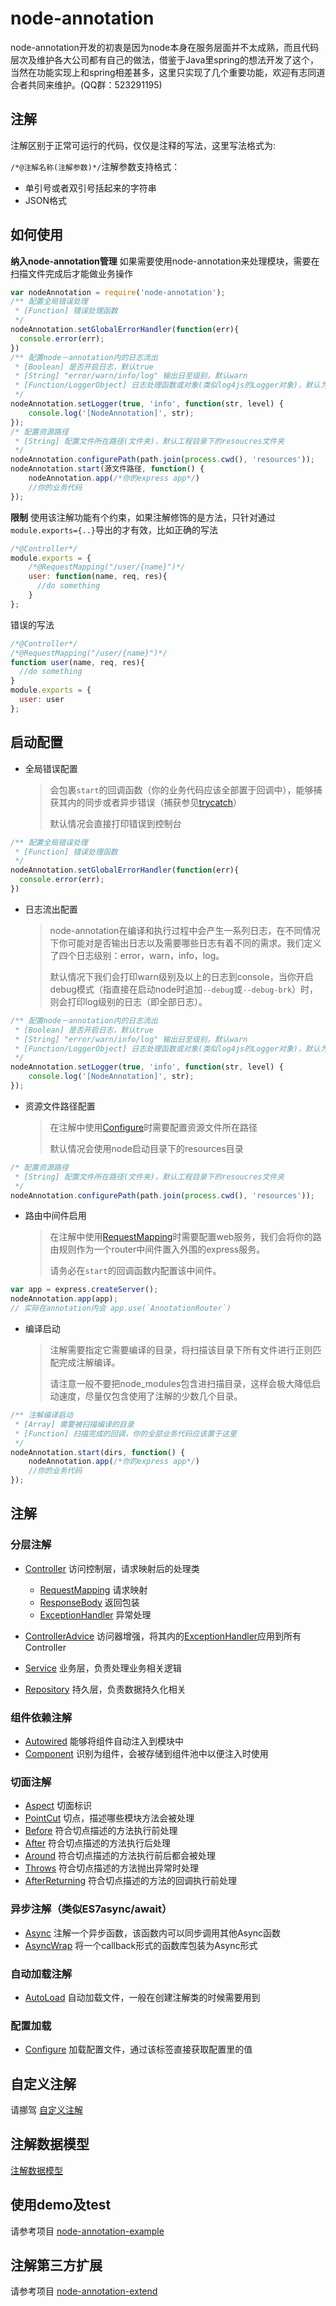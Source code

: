# node-annotation
node-annotation开发的初衷是因为node本身在服务层面并不太成熟，而且代码层次及维护各大公司都有自己的做法，借鉴于Java里spring的想法开发了这个，当然在功能实现上和spring相差甚多，这里只实现了几个重要功能，欢迎有志同道合者共同来维护。(QQ群：523291195)

## 注解
注解区别于正常可运行的代码，仅仅是注释的写法，这里写法格式为:

`/*@注解名称(注解参数)*/`注解参数支持格式：
- 单引号或者双引号括起来的字符串
- JSON格式

## 如何使用
**纳入node-annotation管理** 如果需要使用node-annotation来处理模块，需要在扫描文件完成后才能做业务操作  

```javascript
var nodeAnnotation = require('node-annotation');
/** 配置全局错误处理
 * [Function] 错误处理函数
 */
nodeAnnotation.setGlobalErrorHandler(function(err){
  console.error(err);
})
/** 配置node－annotation内的日志流出
 * [Boolean] 是否开启日志，默认true
 * [String] "error/warn/info/log" 输出日至级别，默认warn
 * [Function/LoggerObject] 日志处理函数或对象(类似log4js的Logger对象)，默认为console
 */
nodeAnnotation.setLogger(true, 'info', function(str, level) {
    console.log('[NodeAnnotation]', str);
});
/* 配置资源路径
 * [String] 配置文件所在路径(文件夹)，默认工程目录下的resoucres文件夹
 */
nodeAnnotation.configurePath(path.join(process.cwd(), 'resources'));
nodeAnnotation.start(源文件路径, function() {
  	nodeAnnotation.app(/*你的express app*/)
    //你的业务代码
});
```

**限制** 使用该注解功能有个约束，如果注解修饰的是方法，只针对通过`module.exports={..}`导出的才有效，比如正确的写法<br/>

```javascript
/*@Controller*/
module.exports = {
    /*@RequestMapping("/user/{name}")*/
    user: function(name, req, res){
      //do something
    }
};
```

错误的写法<br />

```javascript
/*@Controller*/
/*@RequestMapping("/user/{name}")*/
function user(name, req, res){
  //do something
}
module.exports = {
  user: user
};
```

## 启动配置

- 全局错误配置

  > 会包裹`start`的回调函数（你的业务代码应该全部置于回调中），能够捕获其内的同步或者异步错误（捕获参见[trycatch](https://www.npmjs.com/package/trycatch)）
  >
  > 默认情况会直接打印错误到控制台

```javascript
/** 配置全局错误处理
 * [Function] 错误处理函数
 */
nodeAnnotation.setGlobalErrorHandler(function(err){
  console.error(err);
})
```

- 日志流出配置

  > node-annotation在编译和执行过程中会产生一系列日志，在不同情况下你可能对是否输出日志以及需要哪些日志有着不同的需求。我们定义了四个日志级别：error，warn，info，log。
  >
  > 默认情况下我们会打印warn级别及以上的日志到console，当你开启debug模式（指直接在启动node时追加`--debug`或`--debug-brk`）时，则会打印log级别的日志（即全部日志）。

```javascript
/** 配置node－annotation内的日志流出
 * [Boolean] 是否开启日志，默认true
 * [String] "error/warn/info/log" 输出日至级别，默认warn
 * [Function/LoggerObject] 日志处理函数或对象(类似log4js的Logger对象)，默认为console
 */
nodeAnnotation.setLogger(true, 'info', function(str, level) {
    console.log('[NodeAnnotation]', str);
});
```

- 资源文件路径配置

  > 在注解中使用[Configure](./doc/annotation/Configure.md)时需要配置资源文件所在路径
  >
  > 默认情况会使用node启动目录下的resources目录

```javascript
/* 配置资源路径
 * [String] 配置文件所在路径(文件夹)，默认工程目录下的resoucres文件夹
 */
nodeAnnotation.configurePath(path.join(process.cwd(), 'resources'));
```

- 路由中间件启用

  > 在注解中使用[RequestMapping](./doc/annotation/Controller.md)时需要配置web服务，我们会将你的路由规则作为一个router中间件置入外围的express服务。
  >
  > 请务必在`start`的回调函数内配置该中间件。

```javascript
var app = express.createServer();
nodeAnnotation.app(app);
// 实际在annotation内会 app.use(`AnnotationRouter`)
```

- 编译启动

  > 注解需要指定它需要编译的目录，将扫描该目录下所有文件进行正则匹配完成注解编译。
  >
  > 请注意一般不要把node_modules包含进扫描目录，这样会极大降低启动速度，尽量仅包含使用了注解的少数几个目录。

```javascript
/** 注解编译启动
 * [Array] 需要被扫描编译的目录
 * [Function] 扫描完成的回调，你的全部业务代码应该置于这里
 */
nodeAnnotation.start(dirs, function() {
  	nodeAnnotation.app(/*你的express app*/)
    //你的业务代码
});
```

## 注解

### 分层注解
- [Controller](./doc/annotation/Controller.md)  访问控制层，请求映射后的处理类
  - [RequestMapping](./doc/annotation/Controller.md) 请求映射
  - [ResponseBody](./doc/annotation/Controller.md) 返回包装
  - [ExceptionHandler](./doc/annotation/Controller.md) 异常处理

- [ControllerAdvice](./doc/annotation/Controller.md)  访问器增强，将其内的[ExceptionHandler](./doc/annotation/Controller.md)应用到所有Controller
- [Service](./doc/annotation/Controller.md)      业务层，负责处理业务相关逻辑
- [Repository](./doc/annotation/Controller.md)   持久层，负责数据持久化相关

### 组件依赖注解
- [Autowired](./doc/annotation/DI.md)     能够将组件自动注入到模块中
- [Component](./doc/annotation/DI.md)     识别为组件，会被存储到组件池中以便注入时使用

### 切面注解
- [Aspect](./doc/annotation/AOP.md) 切面标识
- [PointCut](./doc/annotation/AOP.md) 切点，描述哪些模块方法会被处理
- [Before](./doc/annotation/AOP.md) 符合切点描述的方法执行前处理
- [After](./doc/annotation/AOP.md)  符合切点描述的方法执行后处理
- [Around](./doc/annotation/AOP.md) 符合切点描述的方法执行前后都会被处理
- [Throws](./doc/annotation/AOP.md) 符合切点描述的方法抛出异常时处理
- [AfterReturning](./doc/annotation/AOP.md) 符合切点描述的方法的回调执行前处理

### 异步注解（类似ES7async/await）
- [Async](./doc/annotation/fiber.md) 注解一个异步函数，该函数内可以同步调用其他Async函数
- [AsyncWrap](./doc/annotation/fiber.md) 将一个callback形式的函数库包装为Async形式

### 自动加载注解
- [AutoLoad](./doc/annotation/AutoLoad.md)  自动加载文件，一般在创建注解类的时候需要用到

### 配置加载
- [Configure](./doc/annotation/Configure.md)  加载配置文件，通过该标签直接获取配置里的值

## 自定义注解
请挪驾 [自定义注解](./doc/Annotation.md)

## 注解数据模型
[注解数据模型](./doc/Model.md)

## 使用demo及test
请参考项目 [node-annotation-example](https://github.com/Robinlim/node-annotation-example)

## 注解第三方扩展
请参考项目 [node-annotation-extend](https://github.com/Robinlim/node-annotation-extend)
